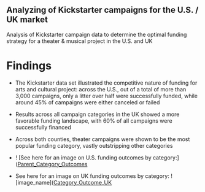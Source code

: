 ## Analyzing of Kickstarter campaigns for the U.S. / UK market
Analysis of Kickstarter campaign data to determine the optimal funding strategy for a theater & musical project in the U.S. and UK

# **Findings**

* The Kickstarter data set illustrated the competitive nature of funding for arts and cultural project: across the U.S., out of a total of more than 3,000 campaigns, only a litter over half were successfully funded, while around 45% of campaigns were either canceled or failed
* Results across all campaign categories in the UK showed a more favorable funding landscape, with 60% of all campaigns were successfully financed
* Across both counties, theater campaigns were shown to be the most popular funding category, vastly outstripping other categories
* ! [See here for an image on U.S. funding outcomes by category:]([Parent_Category_Outcomes](https://user-images.githubusercontent.com/90064437/138203305-2a736aa8-e5cc-4f01-8aec-544fb1f52364.png)

* See here for an image on UK funding outcomes by category:
![image_name]([Category_Outcome_UK](https://user-images.githubusercontent.com/90064437/138203543-b94497ca-b2c8-433f-b246-028cde6a4dea.png)
